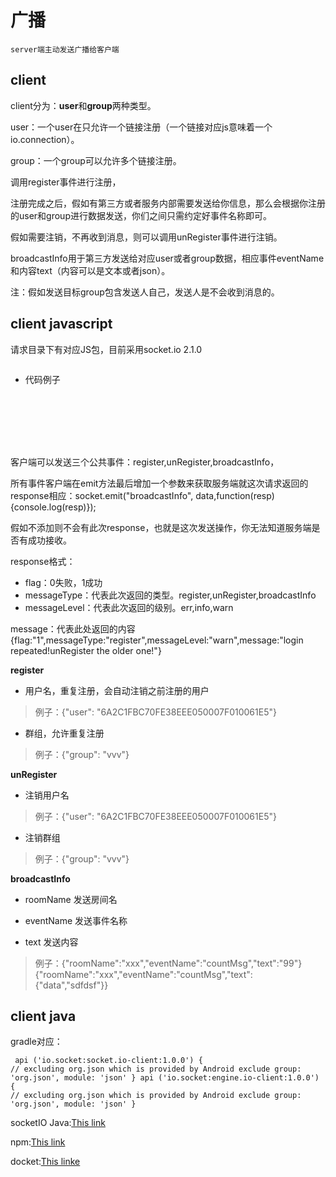 # 广播
    server端主动发送广播给客户端
    
## client
client分为：**user**和**group**两种类型。

user：一个user在只允许一个链接注册（一个链接对应js意味着一个io.connection）。

group：一个group可以允许多个链接注册。

调用register事件进行注册，

注册完成之后，假如有第三方或者服务内部需要发送给你信息，那么会根据你注册的user和group进行数据发送，你们之间只需约定好事件名称即可。

假如需要注销，不再收到消息，则可以调用unRegister事件进行注销。

broadcastInfo用于第三方发送给对应user或者group数据，相应事件eventName和内容text（内容可以是文本或者json）。

注：假如发送目标group包含发送人自己，发送人是不会收到消息的。
  
## client javascript
请求目录下有对应JS包，目前采用socket.io 2.1.0
    <pre><code><script type="text/javascript" src="/socket.io/socket.io.js"></script></code></pre>
    
- 代码例子

    <pre><code>
    <script type="text/javascript" src="/socket.io/socket.io.js"></script>
    <script>
        var socket = io.connect('http://localhost:3000');
        socket.on("connect",function () {
            socket.emit("register", {"user": "6A2C1FBC70FE38EEE050007F010061E5"});
        });
    
        socket.on("receive", function (data) {
            console.log(data)
        });
    
        function sendGroupRegister() {
            socket.emit("register", {"group": "vvv"});
        }

        function sendUserDCN() {
            var data = {};
            data.roomName = "xxx";
            data.eventName = "countMsg";
            data.text = 99;
            socket.emit("broadcastInfo", data,function(resp){console.log(resp)});
        }
    
        function sendGroupDCN() {
            var data = {};
            data.roomName = "vvv";
            data.eventName = "receive";
            data.text = 100;
            socket.emit("broadcastInfo", data,function(resp){console.log(resp)});
        }
    </script>
    </code></pre>
    
客户端可以发送三个公共事件：register,unRegister,broadcastInfo，

所有事件客户端在emit方法最后增加一个参数来获取服务端就这次请求返回的response相应：socket.emit("broadcastInfo", data,function(resp){console.log(resp)});

假如不添加则不会有此次response，也就是这次发送操作，你无法知道服务端是否有成功接收。

response格式：
- flag：0失败，1成功
- messageType：代表此次返回的类型。register,unRegister,broadcastInfo
- messageLevel：代表此次返回的级别。err,info,warn

message：代表此处返回的内容
{flag:"1",messageType:"register",messageLevel:"warn",message:"login repeated!unRegister the older one!"}

**register**

- 用户名，重复注册，会自动注销之前注册的用户

>例子：{"user": "6A2C1FBC70FE38EEE050007F010061E5"}

- 群组，允许重复注册

>例子：{"group": "vvv"}

**unRegister**

- 注销用户名

>例子：{"user": "6A2C1FBC70FE38EEE050007F010061E5"}

- 注销群组

>例子：{"group": "vvv"}

**broadcastInfo**

- roomName
发送房间名

- eventName
发送事件名称

- text
发送内容

>例子：{"roomName":"xxx","eventName":"countMsg","text":"99"}
{"roomName":"xxx","eventName":"countMsg","text":{"data","sdfdsf"}}

## client java

gradle对应：
    <pre><code>
    api ('io.socket:socket.io-client:1.0.0') {
        // excluding org.json which is provided by Android
        exclude group: 'org.json', module: 'json'
    }
    api ('io.socket:engine.io-client:1.0.0') {
        // excluding org.json which is provided by Android
        exclude group: 'org.json', module: 'json'
    }
    </code></pre>

socketIO Java:[This link](https://github.com/socketio/socket.io-client-java)

npm:[This link](https://www.npmjs.com/package/broadcastnodejs)

docket:[This linke](https://github.com/AnsonLoveLina/webrtcDocker)
